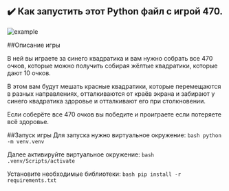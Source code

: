 ## :heavy_check_mark: Как запустить этот Python файл с игрой 470.
![example](https://img.shields.io/badge/Python-Pygame-darkgreen)

##Описание игры

В ней вы играете за синего квадратика и вам нужно собрать все 470 очков, которые можно получить собирая жёлтые квадратики, которые дают 10 очков.

В этом вам будут мешать красные квадратики, которые перемещаются в разных направлениях, отталкиваются от краёв экрана и забирают у синего квадратика здоровье и отталкивают его при столкновении.

Если соберёте все 470 очков вы победите и проиграете если потеряете всё здоровье.


##Запуск игры
Для запуска нужно виртуальное окружение:
    ```bash
    python -m venv.venv
    ```

Далее активируйте виртуальное окружение:
    ```bash
    .venv/Scripts/activate
    ```

Установите необходимые библиотеки:
    ```bash
    pip install -r requirements.txt
    ```
